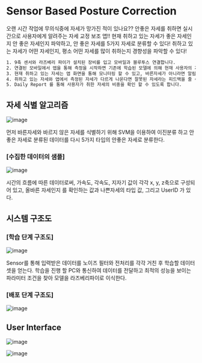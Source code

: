 # Sensor Based Posture Correction

오랜 시간 작업에 무의식중에 자세가 망가진 적이 있나요??
안좋은 자세를 취하면 실시간으로 사용자에게 알려주는 자세 교정 보조 앱!!
현재 취하고 있는 자세가 좋은 자세인지 안 좋은 자세인지 파악하고, 안 좋은 자세를 5가지 자세로 분류할 수 있다!
취하고 있는 자세가 어떤 자세인지, 평소 어떤 자세를 많이 취하는지 경향성을 파악할 수 있다!

``` bash 
1. 9축 센서와 라즈베리 파이가 설치된 장비를 입고 모바일과 블루투스 연결합니다. 
2. 연결된 모바일에서 앱을 통해 측정을 시작하면 기존에 학습된 모델에 의해 현재 사용자의 자세를 측정하기 시작합니다.
3. 현재 취하고 있는 자세는 앱 화면을 통해 모니터링 할 수 있고, 바른자세가 아니라면 알림을 줍니다.
4. 취하고 있는 자세와 앱에서 측정된 자세가 다르게 나온다면 잘못된 자세라는 피드백을 줄 수 있고, 그 때 9축 센서 값은 학습에 재사용 합니다.(미구현) 확인할 
5. Daily Report 를 통해 사용자가 취한 자세의 비중을 확인 할 수 있도록 합니다.
```

## 자세 식별 알고리즘

![image](https://user-images.githubusercontent.com/49424965/127861646-ac7af054-599d-4745-8c6e-486cc84b6708.png)

먼저 바른자세와 바르지 않은 자세를 식별하기 위해 SVM을 이용하여 이진분류 하고
안좋은 자세로 분류된 데이터를 다시 5가지 타입의 안좋은 자세로 분류한다.


### [수집한 데이터의 샘플]
![image](https://user-images.githubusercontent.com/49424965/127861822-b42b162a-279c-463b-9daf-ebddad24205c.png)

시간의 흐름에 따른 데이터로써,
가속도, 각속도, 지자기 값이 각각 x, y, z축으로 구성되어 있고, 올바른 자세인지 를 확인하는 값과 나쁜자세의 타입 값, 그리고 UserID 가 있다.

## 시스템 구조도

### [학습 단계 구조도]

![image](https://user-images.githubusercontent.com/49424965/127862079-ea1fb068-33bd-401d-bbeb-c8fa6cab631f.png)

Sensor를 통해 입력받은 데이터를 노이즈 필터와 전처리를 각각 거친 후 학습할 데이터 셋을 얻는다.
학습을 진행 할 PC와 통신하여 데이터를 전달하고 최적의 성능을 보이는 파라미터 조건을 찾아 모델을 라즈베리파이로 이식한다.


### [배포 단계 구조도]

![image](https://user-images.githubusercontent.com/49424965/127862152-81d3a993-e303-430c-b41b-eb05174635a0.png)



## User Interface

![image](https://user-images.githubusercontent.com/49424965/127862358-6fe58177-62ee-461a-89b4-5af9eb744fab.png)


![image](https://user-images.githubusercontent.com/49424965/127862369-990697cc-3935-45ee-a82c-7deebf5672d8.png)


